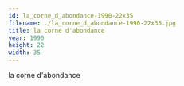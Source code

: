 ```yaml
---
id: la_corne_d_abondance-1990-22x35
filename: ./la_corne_d_abondance-1990-22x35.jpg
title: la corne d'abondance
year: 1990
height: 22
width: 35
---
```


la corne d'abondance
